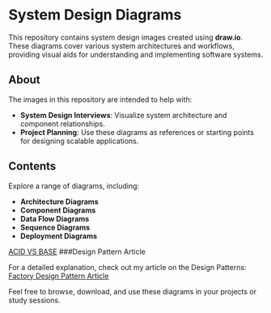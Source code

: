 # System Design Diagrams

This repository contains system design images created using **draw.io**. These diagrams cover various system architectures and workflows, providing visual aids for understanding and implementing software systems.

## About

The images in this repository are intended to help with:

- **System Design Interviews**: Visualize system architecture and component relationships.
- **Project Planning**: Use these diagrams as references or starting points for designing scalable applications.

## Contents

Explore a range of diagrams, including:

- **Architecture Diagrams**
- **Component Diagrams**
- **Data Flow Diagrams**
- **Sequence Diagrams**
- **Deployment Diagrams**

[ACID VS BASE](https://aws.amazon.com/compare/the-difference-between-acid-and-base-database/)
###Design Pattern Article

For a detailed explanation, check out my article on the Design Patterns:  
[Factory Design Pattern Article](https://medium.com/@nithishlearning45/factory-design-pattern-01367ebc45bf)

Feel free to browse, download, and use these diagrams in your projects or study sessions.

